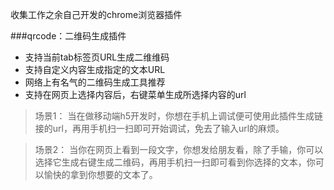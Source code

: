 收集工作之余自己开发的chrome浏览器插件

###qrcode：二维码生成插件

* 支持当前tab标签页URL生成二维维码
* 支持自定义内容生成指定的文本URL
* 网络上有名气的二维码生成工具推荐
* 支持在网页上选择内容后，右键菜单生成所选择内容的url

> 场景1：
当在做移动端h5开发时，你想在手机上调试便可使用此插件生成链接的url，再用手机扫一扫即可开始调试，免去了输入url的麻烦。

> 场景2：
当你在网页上看到一段文字，你想发给朋友看，除了手输，你可以选择它生成右键生成二维码，再用手机扫一扫即可看到你选择的文本，你可以愉快的拿到你想要的文本了。